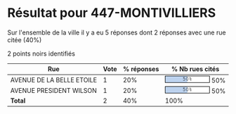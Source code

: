 # Résultat pour 447-MONTIVILLIERS

Sur l'ensemble de la ville il y a eu 5 réponses dont 2 réponses avec une rue citée (40%)

2 points noirs identifiés

| Rue | Vote | % réponses | % Nb rues cités|
|-----|------|------------|----------------|
| AVENUE DE LA BELLE ETOILE | 1 | 20% | <img src="../../img/bar_50.gif" />&nbsp;50%|
| AVENUE PRESIDENT WILSON | 1 | 20% | <img src="../../img/bar_50.gif" />&nbsp;50%|
| **Total** | 2 | 40% | 100%|
